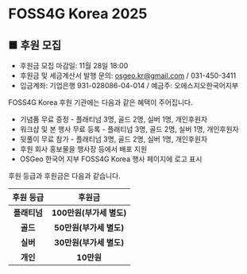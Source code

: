 # FOSS4G Korea 2025

## ■ 후원 모집
  - 후원금 모집 마감일: 11월 28일 18:00
  - 후원금 및 세금계산서 발행 문의: [osgeo.kr@gmail.com](mailto:osgeo.kr@gmail.com) / 031-450-3411     
  - 입금계좌: 기업은행 931-028086-04-014  / 예금주: 오에스지오한국어지부

FOSS4G Korea 후원 기관에는 다음과 같은 혜택이 주어집니다.

 - 기념품 무료 증정 - 플래티넘 3명, 골드 2명, 실버 1명, 개인후원자
 - 워크샵 및 본 행사 무료 등록 - 플래티넘 3명, 골드 2명, 실버 1명, 개인후원자
 - 뒷풀이 무료 참가 - 플래티넘 3명, 골드 2명, 실버 1명, 개인후원자
 - 후원 회사 홍보물을 행사장 등에서 배포 지원
 - OSGeo 한국어 지부 FOSS4G Korea 행사 페이지에 로고 표시

후원 등급과 후원금은 다음과 같습니다.

<div class="table-wrapper">

| **후원 등급** | **후원금** |
|:-------------:|:-----------:|
| **플래티넘** | **100만원(부가세 별도)** |
| **골드**     | **50만원(부가세 별도)**  |
| **실버**     | **30만원(부가세 별도)**  |
| **개인**     | **10만원**  |

</div>
